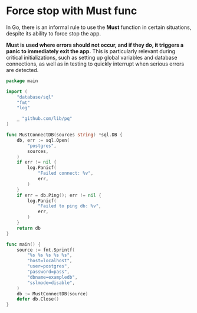 # Force stop with Must func
In Go, there is an informal rule to use the **Must** function in certain situations, despite its ability to force stop the app.

**Must is used where errors should not occur, and if they do, it triggers a panic to immediately exit the app.**  This is particularly relevant during critical initializations, such as setting up global variables and database connections, as well as in testing to quickly interrupt when serious errors are detected.
```go
package main

import (
    "database/sql"
    "fmt"
    "log"

    _ "github.com/lib/pq"
)

func MustConnectDB(sources string) *sql.DB {
    db, err := sql.Open(
        "postgres",
        sources,
    )
    if err != nil {
        log.Panicf(
            "Failed connect: %v",
            err,
        )
    }
    if err = db.Ping(); err != nil {
        log.Panicf(
            "Failed to ping db: %v",
            err,
        )
    }
    return db
}

func main() {
    source := fmt.Sprintf(
        "%s %s %s %s %s",
        "host=localhost",
        "user=postgres",
        "password=pass",
        "dbname=exampledb",
        "sslmode=disable",
    )
    db := MustConnectDB(source)
    defer db.Close()
}
```